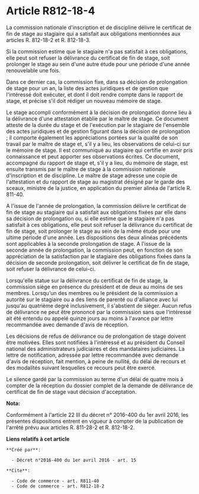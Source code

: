 # Article R812-18-4

La commission nationale d'inscription et de discipline délivre le certificat de fin de stage au stagiaire qui a satisfait aux
obligations mentionnées aux articles R. 812-18-2 et R. 812-18-3. 

Si la commission estime que le stagiaire n'a pas satisfait à ces obligations, elle peut soit refuser la délivrance du
certificat de fin de stage, soit prolonger le stage au sein d'une autre étude pour une période d'une année renouvelable une
fois. 

Dans ce dernier cas, la commission fixe, dans sa décision de prolongation de stage pour un an, la liste des actes juridiques
et de gestion que l'intéressé doit exécuter, et dont il doit rendre compte dans le rapport de stage, et précise s'il doit
rédiger un nouveau mémoire de stage. 

Le stage accompli conformément à la décision de prolongation donne lieu à la délivrance d'une attestation établie par le
maître de stage. Ce document atteste de la durée du stage et de l'exécution par le stagiaire de l'ensemble des actes
juridiques et de gestion figurant dans la décision de prolongation ; il comporte également les appréciations portées sur la
qualité de son travail par le maître de stage et, s'il y a lieu, les observations de celui-ci sur le mémoire de stage. Il est
communiqué au stagiaire qui certifie en avoir pris connaissance et peut apporter ses observations écrites. Ce document,
accompagné du rapport de stage et, s'il y a lieu, du mémoire de stage, est ensuite transmis par le maître de stage à la
commission nationale d'inscription et de discipline. Le maître de stage adresse une copie de l'attestation et du rapport de
stage au magistrat désigné par le garde des sceaux, ministre de la justice, en application du premier alinéa de l'article R.
811-40. 

A l'issue de l'année de prolongation, la commission délivre le certificat de fin de stage au stagiaire qui a satisfait aux
obligations fixées par elle dans sa décision de prolongation ou, si elle estime que le stagiaire n'a pas satisfait à ces
obligations, elle peut soit refuser la délivrance du certificat de fin de stage, soit prolonger le stage au sein de la même
étude pour une ultime période d'une année. Les dispositions des deux alinéas précédents sont applicables à la seconde
prolongation de stage. A l'issue de la seconde année de prolongation, la commission peut, en fonction de son appréciation de
la satisfaction par le stagiaire des obligations fixées dans la décision de seconde prolongation, soit délivrer le certificat
de fin de stage, soit refuser la délivrance de celui-ci. 

Lorsqu'elle statue sur la délivrance du certificat de fin de stage, la commission siège en présence du président et de deux
au moins de ses membres. Lorsqu'un des membres ou le président de la commission a autorité sur le stagiaire ou a des liens de
parenté ou d'alliance avec lui jusqu'au quatrième degré inclusivement, il s'abstient de siéger. Aucun refus de délivrance ne
peut être prononcé par la commission sans que l'intéressé ait été entendu ou appelé quinze jours au moins à l'avance par
lettre recommandée avec demande d'avis de réception. 

Les décisions de refus de délivrance ou de prolongation de stage doivent être motivées. Elles sont notifiées à l'intéressé et
au président du Conseil national des administrateurs judiciaires et des mandataires judiciaires. La lettre de notification,
adressée par lettre recommandée avec demande d'avis de réception, fait mention, à peine de nullité, du délai de recours et
des modalités suivant lesquelles ce recours peut être exercé. 

Le silence gardé par la commission au terme d'un délai de quatre mois à compter de la réception du dossier complet de la
demande de délivrance de certificat de fin de stage vaut décision d'acceptation.

**Nota:**

Conformément à l'article 22 III du décret n° 2016-400 du 1er avril 2016, les présentes dispositions entrent en vigueur à
compter de la publication de l'arrêté prévu aux articles R. 811-28-2 et R. 812-18-2.

**Liens relatifs à cet article**

	**Créé par**:

	  - Décret n°2016-400 du 1er avril 2016 - art. 15

	**Cite**:

	  - Code de commerce - art. R811-40
	  - Code de commerce - art. R812-18-2

